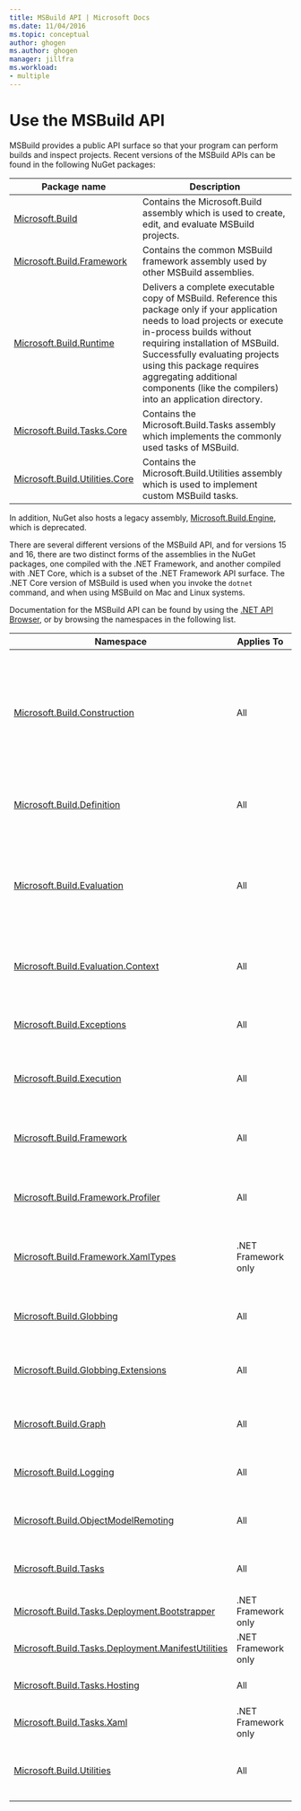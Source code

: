 ```yaml
---
title: MSBuild API | Microsoft Docs
ms.date: 11/04/2016
ms.topic: conceptual
author: ghogen
ms.author: ghogen
manager: jillfra
ms.workload:
- multiple
---
```

# Use the MSBuild API

MSBuild provides a public API surface so that your program can perform builds and inspect projects. Recent versions of the MSBuild APIs can be found in the following NuGet packages:

| Package name | Description |
| ------------ | ----------- |
| [Microsoft.Build](https://www.nuget.org/packages/Microsoft.Build) | Contains the Microsoft.Build assembly which is used to create, edit, and evaluate MSBuild projects.|
| [Microsoft.Build.Framework](https://www.nuget.org/packages/Microsoft.Build.Framework)| Contains the common MSBuild framework assembly used by other MSBuild assemblies. |
| [Microsoft.Build.Runtime](https://www.nuget.org/packages/Microsoft.Build.Runtime) | Delivers a complete executable copy of MSBuild. Reference this package only if your application needs to load projects or execute in-process builds without requiring installation of MSBuild. Successfully evaluating projects using this package requires aggregating additional components (like the compilers) into an application directory. |
| [Microsoft.Build.Tasks.Core](https://www.nuget.org/packages/Microsoft.Build.Tasks.Core) | Contains the Microsoft.Build.Tasks assembly which implements the commonly used tasks of MSBuild. |
| [Microsoft.Build.Utilities.Core](https://www.nuget.org/packages/Microsoft.Build.Utilities.Core) | Contains the Microsoft.Build.Utilities assembly which is used to implement custom MSBuild tasks. |

In addition, NuGet also hosts a legacy assembly, [Microsoft.Build.Engine](https://www.nuget.org/packages/Microsoft.Build.Engine), which is deprecated.

There are several different versions of the MSBuild API, and for versions 15 and 16, there are two distinct forms of the assemblies in the NuGet packages, one compiled with the .NET Framework, and another compiled with .NET Core, which is a subset of the .NET Framework API surface.  The .NET Core version of MSBuild is used when you invoke the `dotnet` command, and when using MSBuild on Mac and Linux systems.

Documentation for the MSBuild API can be found by using the [.NET API Browser](/dotnet/api), or by browsing the namespaces in the following list.

| Namespace | Applies To | Description |
|-----------| -----------| ----------- |
| [Microsoft.Build.Construction](/dotnet/api/Microsoft.Build.Construction) | All |  Contains types that the MSBuild object model uses to construct project roots with unevaluated values. Each project root corresponds to a project or targets file. |
| [Microsoft.Build.Definition](/dotnet/api/Microsoft.Build.Definition) | All | Contains the `ProjectOptions` class, which supports project construction. |
| [Microsoft.Build.Evaluation](/dotnet/api/Microsoft.Build.Evaluation) | All | Contains types that the MSBuild object model uses to evaluate projects. Each project is associated with one or more project roots. |
| [Microsoft.Build.Evaluation.Context](/dotnet/api/Microsoft.Build.Evaluation.Context) | All | Contains the `EvaluationContext` class, used to store evaluation state across calls. |
| [Microsoft.Build.Exceptions](/dotnet/api/Microsoft.Build.Exceptions) | All | Contains exception types that may be thrown during the build process. |
| [Microsoft.Build.Execution](/dotnet/api/Microsoft.Build.Execution) | All | Contains types that the MSBuild object model uses to build projects. |
| [Microsoft.Build.Framework](/dotnet/api/Microsoft.Build.Framework) | All | Contains the types that define how tasks and loggers interact with the MSBuild engine.|
| [Microsoft.Build.Framework.Profiler](/dotnet/api/Microsoft.Build.Framework.Profiler) | All | Contains the types that support performance profiling. |
| [Microsoft.Build.Framework.XamlTypes](/dotnet/api/Microsoft.Build.Framework.XamlTypes) | .NET Framework only | Contains classes used to represent XAML types parsed from files, rules, and other sources. |
| [Microsoft.Build.Globbing](/dotnet/api/Microsoft.Build.Globbing) | All | Contains classes that support wildcard processing. |
| [Microsoft.Build.Globbing.Extensions](/dotnet/api/Microsoft.Build.Globbing.Extensions) | All | Contains types that support extensions to wildcard processing. |
| [Microsoft.Build.Graph](/dotnet/api/Microsoft.Build.Graph) | All | Contains types that support the `-graph` MSBuild switch. |
| [Microsoft.Build.Logging](/dotnet/api/Microsoft.Build.Logging) | All | Contains types used for logging the progress of a build. |
| [Microsoft.Build.ObjectModelRemoting](/dotnet/api/Microsoft.Build.ObjectModelRemoting) | All | Contains types that support remoting in MSBuild. |
| [Microsoft.Build.Tasks](/dotnet/api/Microsoft.Build.Tasks) | All | Contains the implementation of all tasks shipping with MSBuild. |
| [Microsoft.Build.Tasks.Deployment.Bootstrapper](/dotnet/api/Microsoft.Build.Tasks.Deployment.Bootstrapper) | .NET Framework only | Contains classes used internally by MSBuild. |
| [Microsoft.Build.Tasks.Deployment.ManifestUtilities](/dotnet/api/Microsoft.Build.Tasks.Deployment.ManifestUtilities) | .NET Framework only | Contains classes that MSBuild uses.|
| [Microsoft.Build.Tasks.Hosting](/dotnet/api/Microsoft.Build.Tasks.Hosting) | All | Contains classes used internally by MSBuild. |
| [Microsoft.Build.Tasks.Xaml](/dotnet/api/Microsoft.Build.Tasks.Xaml) | .NET Framework only | Contains classes related to XAML build tasks. |
| [Microsoft.Build.Utilities](/dotnet/api/Microsoft.Build.Utilities) | All | Contains helper classes that you can use to create your own MSBuild loggers and tasks.|
